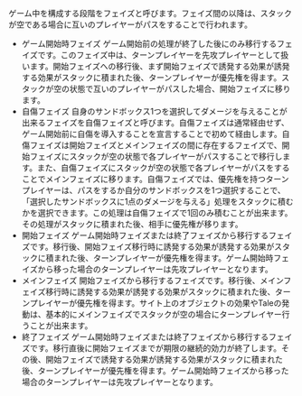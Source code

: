 ゲーム中を構成する段階をフェイズと呼びます。フェイズ間の以降は、スタックが空である場合に互いのプレイヤーがパスをすることで行われます。

- ゲーム開始時フェイズ
ゲーム開始前の処理が終了した後にのみ移行するフェイズです。このフェイズ中は、ターンプレイヤーを先攻プレイヤーとして扱います。開始フェイズへの移行後、まず開始フェイズで誘発する効果が誘発する効果がスタックに積まれた後、ターンプレイヤーが優先権を得ます。スタックが空の状態で互いのプレイヤーがパスした場合、開始フェイズに移ります。
- 自傷フェイズ
自身のサンドボックス1つを選択してダメージを与えることが出来るフェイズを自傷フェイズと呼びます。自傷フェイズは通常経由せず、ゲーム開始前に自傷を導入することを宣言することで初めて経由します。自傷フェイズは開始フェイズとメインフェイズの間に存在するフェイズで、開始フェイズにスタックが空の状態で各プレイヤーがパスすることで移行します。また、自傷フェイズにスタックが空の状態で各プレイヤーがパスをすることでメインフェイズに移ります。自傷フェイズでは、優先権を持つターンプレイヤーは、パスをするか自分のサンドボックスを1つ選択することで、「選択したサンドボックスに1点のダメージを与える」処理をスタックに積むかを選択できます。この処理は自傷フェイズで1回のみ積むことが出来ます。その処理がスタックに積まれた後、相手に優先権が移ります。
- 開始フェイズ
ゲーム開始時フェイズまたは終了フェイズから移行するフェイズです。移行後、開始フェイズ移行時に誘発する効果が誘発する効果がスタックに積まれた後、ターンプレイヤーが優先権を得ます。ゲーム開始時フェイズから移った場合のターンプレイヤーは先攻プレイヤーとなります。
- メインフェイズ
開始フェイズから移行するフェイズです。移行後、メインフェイズ移行時に誘発する効果が誘発する効果がスタックに積まれた後、ターンプレイヤーが優先権を得ます。サイト上のオブジェクトの効果やTaleの発動は、基本的にメインフェイズでスタックが空の場合にターンプレイヤー行うことが出来ます。
- 終了フェイズ
ゲーム開始時フェイズまたは終了フェイズから移行するフェイズです。移行直後に開始フェイズまでが期限の継続的効力が終了します。その後、開始フェイズで誘発する効果が誘発する効果がスタックに積まれた後、ターンプレイヤーが優先権を得ます。ゲーム開始時フェイズから移った場合のターンプレイヤーは先攻プレイヤーとなります。
